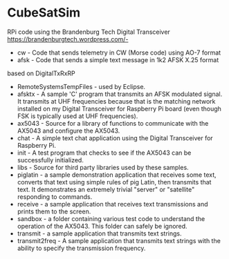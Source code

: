 # CubeSatSim

RPi code using the Brandenburg Tech Digital Transceiver 
     https://brandenburgtech.wordpress.com/- 
     
 - cw - Code that sends telemetry in CW (Morse code) using AO-7 format
 - afsk - Code that sends a simple text message in 1k2 AFSK X.25 format

based on DigitalTxRxRP

- RemoteSystemsTempFiles - used by Eclipse.
- afsktx - A sample 'C' program that transmits an AFSK modulated signal. It transmits at UHF frequencies because that is the matching network installed on my Digital Transceiver for Raspberry Pi board (even though FSK is typically used at UHF frequencies).
- ax5043 - Source for a library of functions to communicate with the AX5043 and configure the AX5043.
- chat - A simple text chat application using the Digital Transceiver for Raspberry Pi.
- init - A test program that checks to see if the AX5043 can be successfully initialized.
- libs - Source for third party libraries used by these samples.
- piglatin - a sample demonstration application that receives some text, converts that text using simple rules of pig Latin, then transmits that text. It demonstrates an extremely trivial "server" or "satellite" responding to commands.
- receive - a sample application that receives text transmissions and prints them to the screen.
- sandbox - a folder containing various test code to understand the operation of the AX5043. This folder can safely be ignored.
- transmit - a sample application that transmits text strings.
- transmit2freq - A sample application that transmits text strings with the ability to specify the transmission frequency.
